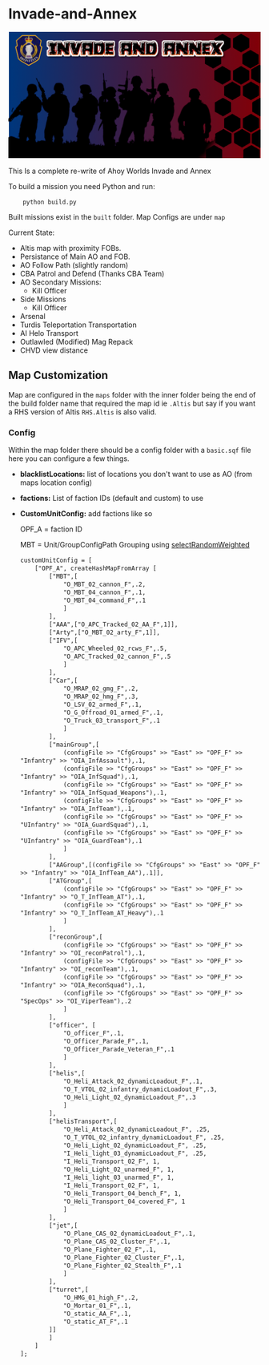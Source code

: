 # Invade-and-Annex
![](ingame_logo.png)

This Is a complete re-write of Ahoy Worlds Invade and Annex 

To build a mission you need Python and run:

        python build.py

Built missions exist in the `built` folder.
Map Configs are under `map`

Current State: 
* Altis map with proximity FOBs.
* Persistance of Main AO and FOB.
* AO Follow Path (slightly random)
* CBA Patrol and Defend (Thanks CBA Team)
* AO Secondary Missions:
    * Kill Officer 
* Side Missions
    * Kill Officer
* Arsenal
* Turdis Teleportation Transportation
* AI Helo Transport
* Outlawled (Modified) Mag Repack
* CHVD view distance

## Map Customization
Map are configured in the `maps` folder with the inner folder being the end of the build folder name that required the map id ie `.Altis` but say if you want a RHS version of Altis `RHS.Altis` is also valid.

### Config
Within the map folder there should be a config folder with a `basic.sqf` file here you can configure a few things.

* **blacklistLocations:** list of locations you don't want to use as AO (from maps location config) 
* **factions:** List of faction IDs (default and custom) to use
* **CustomUnitConfig:** add factions like so

    OPF_A = faction ID

    MBT = Unit/GroupConfigPath Grouping using [selectRandomWeighted](https://community.bistudio.com/wiki/selectRandomWeighted) 
    ```
    customUnitConfig = [
        ["OPF_A", createHashMapFromArray [
            ["MBT",[
                "O_MBT_02_cannon_F",.2,
                "O_MBT_04_cannon_F",.1,
                "O_MBT_04_command_F",.1
                ]
            ],
            ["AAA",["O_APC_Tracked_02_AA_F",1]],
            ["Arty",["O_MBT_02_arty_F",1]],
            ["IFV",[
                "O_APC_Wheeled_02_rcws_F",.5,
                "O_APC_Tracked_02_cannon_F",.5
                ]
            ],
            ["Car",[
                "O_MRAP_02_gmg_F",.2,
                "O_MRAP_02_hmg_F",.3,
                "O_LSV_02_armed_F",.1,
                "O_G_Offroad_01_armed_F",.1,
                "O_Truck_03_transport_F",.1
                ]
            ],
            ["mainGroup",[
                (configFile >> "CfgGroups" >> "East" >> "OPF_F" >> "Infantry" >> "OIA_InfAssault"),.1,
                (configFile >> "CfgGroups" >> "East" >> "OPF_F" >> "Infantry" >> "OIA_InfSquad"),.1,
                (configFile >> "CfgGroups" >> "East" >> "OPF_F" >> "Infantry" >> "OIA_InfSquad_Weapons"),.1,
                (configFile >> "CfgGroups" >> "East" >> "OPF_F" >> "Infantry" >> "OIA_InfTeam"),.1,
                (configFile >> "CfgGroups" >> "East" >> "OPF_F" >> "UInfantry" >> "OIA_GuardSquad"),.1,
                (configFile >> "CfgGroups" >> "East" >> "OPF_F" >> "UInfantry" >> "OIA_GuardTeam"),.1
                ]
            ],
            ["AAGroup",[(configFile >> "CfgGroups" >> "East" >> "OPF_F" >> "Infantry" >> "OIA_InfTeam_AA"),.1]],
            ["ATGroup",[
                (configFile >> "CfgGroups" >> "East" >> "OPF_F" >> "Infantry" >> "O_T_InfTeam_AT"),.1,
                (configFile >> "CfgGroups" >> "East" >> "OPF_F" >> "Infantry" >> "O_T_InfTeam_AT_Heavy"),.1
                ]
            ],
            ["reconGroup",[
                (configFile >> "CfgGroups" >> "East" >> "OPF_F" >> "Infantry" >> "OI_reconPatrol"),.1,
                (configFile >> "CfgGroups" >> "East" >> "OPF_F" >> "Infantry" >> "OI_reconTeam"),.1,
                (configFile >> "CfgGroups" >> "East" >> "OPF_F" >> "Infantry" >> "OIA_ReconSquad"),.1,
                (configFile >> "CfgGroups" >> "East" >> "OPF_F" >> "SpecOps" >> "OI_ViperTeam"),.2
                ]
            ],
            ["officer", [
                "O_officer_F",.1,
                "O_Officer_Parade_F",.1,
                "O_Officer_Parade_Veteran_F",.1
                ]
            ],
            ["helis",[
                "O_Heli_Attack_02_dynamicLoadout_F",.1,
                "O_T_VTOL_02_infantry_dynamicLoadout_F",.3,
                "O_Heli_Light_02_dynamicLoadout_F",.3
                ]
            ],
            ["helisTransport",[
                "O_Heli_Attack_02_dynamicLoadout_F", .25,
                "O_T_VTOL_02_infantry_dynamicLoadout_F", .25,
                "O_Heli_Light_02_dynamicLoadout_F", .25,
                "I_Heli_light_03_dynamicLoadout_F", .25,
                "I_Heli_Transport_02_F", 1,
                "O_Heli_Light_02_unarmed_F", 1,
                "I_Heli_light_03_unarmed_F", 1,
                "I_Heli_Transport_02_F", 1,
                "O_Heli_Transport_04_bench_F", 1,
                "O_Heli_Transport_04_covered_F", 1
                ]
            ],
            ["jet",[
                "O_Plane_CAS_02_dynamicLoadout_F",.1,
                "O_Plane_CAS_02_Cluster_F",.1,
                "O_Plane_Fighter_02_F",.1,
                "O_Plane_Fighter_02_Cluster_F",.1,
                "O_Plane_Fighter_02_Stealth_F",.1
                ]
            ],
            ["turret",[
                "O_HMG_01_high_F",.2,
                "O_Mortar_01_F",.1,
                "O_static_AA_F",.1,
                "O_static_AT_F",.1
            ]]
            ]
        ]
    ];
    ```